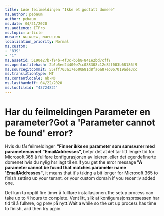 ```yaml
---
title: Løse feilmeldingen "Ikke et godtatt domene"
ms.author: pebaum
author: pebaum
ms.date: 04/21/2020
ms.audience: ITPro
ms.topic: article
ROBOTS: NOINDEX, NOFOLLOW
localization_priority: Normal
ms.custom:
- "839"
- "1"
ms.assetid: 5190e27b-f94b-4f3c-b5b8-841e2bd7cff9
ms.openlocfilehash: 2b5b5ee24400e7cc088308c12e8ff003b68186f9
ms.sourcegitcommit: 55eff703a17e500681d8fa6a87eb067019ade3cc
ms.translationtype: MT
ms.contentlocale: nb-NO
ms.lasthandoff: 04/22/2020
ms.locfileid: "43724821"
---
```

# <a name="got-a-parameter-cannot-be-found-error"></a><span data-ttu-id="89b13-102">Har du feilmeldingen Parameter en parameter?</span><span class="sxs-lookup"><span data-stu-id="89b13-102">Got a 'Parameter cannot be found' error?</span></span>

<span data-ttu-id="89b13-103">Hvis du får feilmeldingen **"Finner ikke en parameter som samsvarer med parameternavnet "EmailAddresses",** betyr det at det tar litt lengre tid for Microsoft 365 å fullføre konfigurasjonen av leieren, eller det egendefinerte domenet hvis du nylig har lagt til en.</span><span class="sxs-lookup"><span data-stu-id="89b13-103">If you get the error message **"A parameter cannot be found that matches parameter name 'EmailAddresses"**, it means that it's taking a bit longer for Microsoft 365 to finish setting up your tenant, or your custom domain if you recently added one.</span></span>
  
<span data-ttu-id="89b13-104">Det kan ta opptil fire timer å fullføre installasjonen.</span><span class="sxs-lookup"><span data-stu-id="89b13-104">The setup process can take up to 4 hours to complete.</span></span> <span data-ttu-id="89b13-105">Vent litt, slik at konfigurasjonsprosessen har tid til å fullføre, og prøv på nytt.</span><span class="sxs-lookup"><span data-stu-id="89b13-105">Wait a while so the set up process has time to finish, and then try again.</span></span>
  